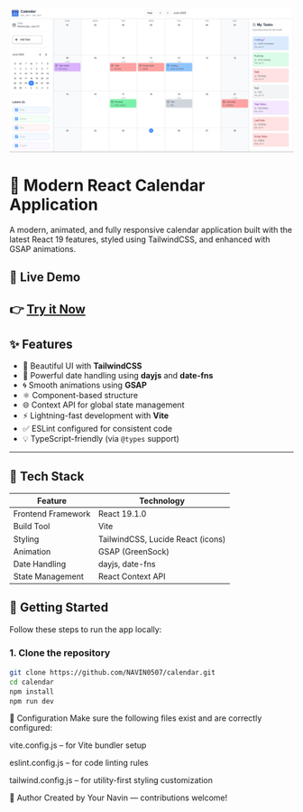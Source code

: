 ![Calendar App Banner](./image.png)

# 📅 Modern React Calendar Application

A modern, animated, and fully responsive calendar application built with the latest React 19 features, styled using TailwindCSS, and enhanced with GSAP animations.
## 🔗 Live Demo

👉 [Try it Now](https://calendarmns.vercel.app/)
---

## ✨ Features

- 🎨 Beautiful UI with **TailwindCSS**
- 📆 Powerful date handling using **dayjs** and **date-fns**
- 🌀 Smooth animations using **GSAP**
- ⚛️ Component-based structure
- 🌐 Context API for global state management
- ⚡ Lightning-fast development with **Vite**
- ✅ ESLint configured for consistent code
- 💡 TypeScript-friendly (via `@types` support)

---

## 🧩 Tech Stack

| Feature             | Technology                          |
|---------------------|--------------------------------------|
| Frontend Framework  | React 19.1.0                         |
| Build Tool          | Vite                                 |
| Styling             | TailwindCSS, Lucide React (icons)   |
| Animation           | GSAP (GreenSock)                    |
| Date Handling       | dayjs, date-fns                      |
| State Management    | React Context API                    |
                                      




## 🚀 Getting Started

Follow these steps to run the app locally:

### 1. Clone the repository

```bash
git clone https://github.com/NAVIN0507/calendar.git
cd calendar
npm install
npm run dev
```

🔧 Configuration
Make sure the following files exist and are correctly configured:

vite.config.js – for Vite bundler setup

eslint.config.js – for code linting rules

tailwind.config.js – for utility-first styling customization

🙌 Author
Created by Your Navin — contributions welcome!

